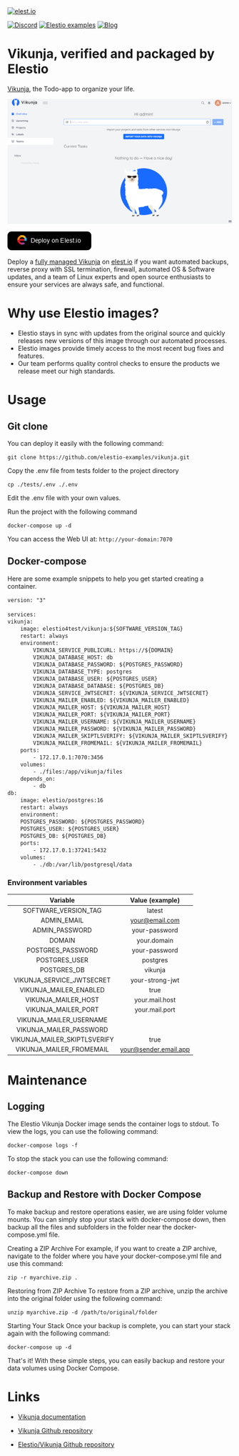 <a href="https://elest.io">
  <img src="https://elest.io/images/elestio.svg" alt="elest.io" width="150" height="75">
</a>

[![Discord](https://img.shields.io/static/v1.svg?logo=discord&color=f78A38&labelColor=083468&logoColor=ffffff&style=for-the-badge&label=Discord&message=community)](https://discord.gg/4T4JGaMYrD "Get instant assistance and engage in live discussions with both the community and team through our chat feature.")
[![Elestio examples](https://img.shields.io/static/v1.svg?logo=github&color=f78A38&labelColor=083468&logoColor=ffffff&style=for-the-badge&label=github&message=open%20source)](https://github.com/elestio-examples "Access the source code for all our repositories by viewing them.")
[![Blog](https://img.shields.io/static/v1.svg?color=f78A38&labelColor=083468&logoColor=ffffff&style=for-the-badge&label=elest.io&message=Blog)](https://blog.elest.io "Latest news about elestio, open source software, and DevOps techniques.")

# Vikunja, verified and packaged by Elestio

[Vikunja](https://vikunja.io/), the Todo-app to organize your life.

<img src="https://raw.githubusercontent.com/elestio-examples/vikunja/main/vikunja.png" alt="vikunja" width="800">

[![deploy](https://github.com/elestio-examples/vikunja/raw/main/deploy-on-elestio.png)](https://dash.elest.io/deploy?source=cicd&social=dockerCompose&url=https://github.com/elestio-examples/vikunja)

Deploy a <a target="_blank" href="https://elest.io/open-source/vikunja">fully managed Vikunja</a> on <a target="_blank" href="https://elest.io/">elest.io</a> if you want automated backups, reverse proxy with SSL termination, firewall, automated OS & Software updates, and a team of Linux experts and open source enthusiasts to ensure your services are always safe, and functional.

# Why use Elestio images?

- Elestio stays in sync with updates from the original source and quickly releases new versions of this image through our automated processes.
- Elestio images provide timely access to the most recent bug fixes and features.
- Our team performs quality control checks to ensure the products we release meet our high standards.

# Usage

## Git clone

You can deploy it easily with the following command:

    git clone https://github.com/elestio-examples/vikunja.git

Copy the .env file from tests folder to the project directory

    cp ./tests/.env ./.env

Edit the .env file with your own values.

Run the project with the following command

    docker-compose up -d

You can access the Web UI at: `http://your-domain:7070`

## Docker-compose

Here are some example snippets to help you get started creating a container.

    version: "3"

    services:
    vikunja:
        image: elestio4test/vikunja:${SOFTWARE_VERSION_TAG}
        restart: always
        environment:
            VIKUNJA_SERVICE_PUBLICURL: https://${DOMAIN}
            VIKUNJA_DATABASE_HOST: db
            VIKUNJA_DATABASE_PASSWORD: ${POSTGRES_PASSWORD}
            VIKUNJA_DATABASE_TYPE: postgres
            VIKUNJA_DATABASE_USER: ${POSTGRES_USER}
            VIKUNJA_DATABASE_DATABASE: ${POSTGRES_DB}
            VIKUNJA_SERVICE_JWTSECRET: ${VIKUNJA_SERVICE_JWTSECRET}
            VIKUNJA_MAILER_ENABLED: ${VIKUNJA_MAILER_ENABLED}
            VIKUNJA_MAILER_HOST: ${VIKUNJA_MAILER_HOST}
            VIKUNJA_MAILER_PORT: ${VIKUNJA_MAILER_PORT}
            VIKUNJA_MAILER_USERNAME: ${VIKUNJA_MAILER_USERNAME}
            VIKUNJA_MAILER_PASSWORD: ${VIKUNJA_MAILER_PASSWORD}
            VIKUNJA_MAILER_SKIPTLSVERIFY: ${VIKUNJA_MAILER_SKIPTLSVERIFY}
            VIKUNJA_MAILER_FROMEMAIL: ${VIKUNJA_MAILER_FROMEMAIL}
        ports:
            - 172.17.0.1:7070:3456
        volumes:
            - ./files:/app/vikunja/files
        depends_on:
            - db
    db:
        image: elestio/postgres:16
        restart: always
        environment:
        POSTGRES_PASSWORD: ${POSTGRES_PASSWORD}
        POSTGRES_USER: ${POSTGRES_USER}
        POSTGRES_DB: ${POSTGRES_DB}
        ports:
            - 172.17.0.1:37241:5432
        volumes:
            - ./db:/var/lib/postgresql/data

### Environment variables

|           Variable           |    Value (example)    |
| :--------------------------: | :-------------------: |
|     SOFTWARE_VERSION_TAG     |        latest         |
|         ADMIN_EMAIL          |    your@email.com     |
|        ADMIN_PASSWORD        |     your-password     |
|            DOMAIN            |      your.domain      |
|      POSTGRES_PASSWORD       |     your-password     |
|        POSTGRES_USER         |       postgres        |
|         POSTGRES_DB          |        vikunja        |
|  VIKUNJA_SERVICE_JWTSECRET   |    your-strong-jwt    |
|    VIKUNJA_MAILER_ENABLED    |         true          |
|     VIKUNJA_MAILER_HOST      |    your.mail.host     |
|     VIKUNJA_MAILER_PORT      |    your.mail.port     |
|   VIKUNJA_MAILER_USERNAME    |                       |
|   VIKUNJA_MAILER_PASSWORD    |                       |
| VIKUNJA_MAILER_SKIPTLSVERIFY |         true          |
|   VIKUNJA_MAILER_FROMEMAIL   | your@sender.email.app |

# Maintenance

## Logging

The Elestio Vikunja Docker image sends the container logs to stdout. To view the logs, you can use the following command:

    docker-compose logs -f

To stop the stack you can use the following command:

    docker-compose down

## Backup and Restore with Docker Compose

To make backup and restore operations easier, we are using folder volume mounts. You can simply stop your stack with docker-compose down, then backup all the files and subfolders in the folder near the docker-compose.yml file.

Creating a ZIP Archive
For example, if you want to create a ZIP archive, navigate to the folder where you have your docker-compose.yml file and use this command:

    zip -r myarchive.zip .

Restoring from ZIP Archive
To restore from a ZIP archive, unzip the archive into the original folder using the following command:

    unzip myarchive.zip -d /path/to/original/folder

Starting Your Stack
Once your backup is complete, you can start your stack again with the following command:

    docker-compose up -d

That's it! With these simple steps, you can easily backup and restore your data volumes using Docker Compose.

# Links

- <a target="_blank" href="https://vikunja.io/docs/">Vikunja documentation</a>

- <a target="_blank" href="https://github.com/go-vikunja/vikunja">Vikunja Github repository</a>

- <a target="_blank" href="https://github.com/elestio-examples/vikunja">Elestio/Vikunja Github repository</a>
